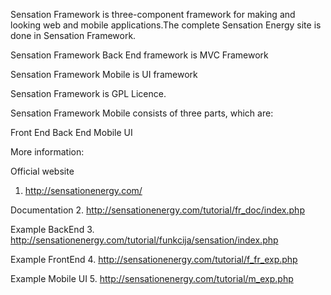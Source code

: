 Sensation Framework is three-component framework for making and looking web and mobile applications.The complete Sensation Energy site is done in Sensation Framework.

Sensation Framework Back End framework is MVC Framework

Sensation Framework Mobile is UI framework

Sensation Framework is GPL Licence.

Sensation Framework Mobile consists of three parts, which are:

Front End
Back End
Mobile UI

More information:

Official website
1. http://sensationenergy.com/

Documentation
2. http://sensationenergy.com/tutorial/fr_doc/index.php

Example BackEnd
3. http://sensationenergy.com/tutorial/funkcija/sensation/index.php

Example FrontEnd
4. http://sensationenergy.com/tutorial/f_fr_exp.php

Example Mobile UI
5. http://sensationenergy.com/tutorial/m_exp.php
